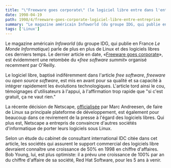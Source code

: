 ```yaml
---
title: "\"Freeware goes corporate\" (le logiciel libre entre dans l'entreprise)"
date: 1998-04-19
path: 1998/4/freeware-goes-corporate-logiciel-libre-entre-entreprise
summary: "Le magazine américain Infoworld (du groupe IDG, qui publie en France Le Monde Informatique) parle de plus en plus de Linux et des logiciels libres ces derniers temps."
tags: ['Linux']
---
```


<P>
Le magazine américain <EM>Infoworld</EM> (du groupe IDG, qui publie en
France <EM>Le Monde Informatique</EM>) parle de plus en plus de Linux et
des logiciels libres ces derniers temps. Le dernier article en date,
«<A HREF="http://www.infoworld.com/cgi-bin/displayStory.pl?/features/980420freeware.htm">Freeware goes corporate</A>», est évidemment une retombée du
«<EM>free software summit</EM>» organisé recemment par O'Reilly.
</P>

<P>
Le logiciel libre, baptisé indiféremment dans l'article <EM>free
software</EM>, <EM>freeware</EM> ou <EM>open source software</EM>, est
mis en avant pour sa qualité et sa capacité à intégrer rapidement les
évolutions technologiques. L'article tord ainsi le cou, témoignages
d'utilisateurs à l'appui, à l'affirmation trop rapide que "si c'est
gratuit, ça ne vaut rien."
</P>

<P>
La récente décision de Netscape, <A HREF="http://www.news.com/News/Item/0,4,20863,00.html?st.ne.fd.mdh">officialisée</A> par Marc Andreesen, de faire
de Linux sa principale plateforme de développement, est également pour
beaucoup dans ce revirement de la presse à l'égard des logiciels libres.
Qui plus est, Netscape a entrepris de convaincre d'autres sociétés
d'informatique de porter leurs logiciels sous Linux.
</P>

<P>
Selon un étude du cabinet de consultant international IDC citée dans cet
article, les sociétés qui assurent le support commercial des logiciels libre
devraient connaître une croissance de 50% en 1998 en chiffre
d'affaires. Bob Young, lui, est plus optimiste: il a prévu une croissance
de 100% par an du chiffre d'affaire de sa société, Red Hat Software,
pour les 5 ans à venir.
</P>


